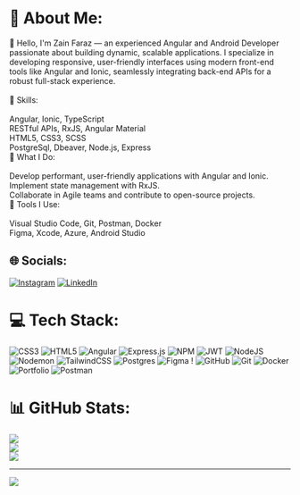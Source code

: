 # 💫 About Me:
👋 Hello, I'm Zain Faraz — an experienced Angular and Android Developer passionate about building dynamic, scalable applications. I specialize in developing responsive, user-friendly interfaces using modern front-end tools like Angular and Ionic, seamlessly integrating back-end APIs for a robust full-stack experience.<br><br>💼 Skills:<br><br>Angular, Ionic, TypeScript<br>RESTful APIs, RxJS, Angular Material<br>HTML5, CSS3, SCSS<br>PostgreSql, Dbeaver, Node.js, Express<br>🚀 What I Do:<br><br>Develop performant, user-friendly applications with Angular and Ionic.<br>Implement state management with  RxJS.<br>Collaborate in Agile teams and contribute to open-source projects.<br>🔧 Tools I Use:<br><br>Visual Studio Code, Git, Postman, Docker<br>Figma, Xcode, Azure, Android Studio


## 🌐 Socials:
[![Instagram](https://img.shields.io/badge/Instagram-%23E4405F.svg?logo=Instagram&logoColor=white)](https://instagram.com/akmal._.malik) [![LinkedIn](https://img.shields.io/badge/LinkedIn-%230077B5.svg?logo=linkedin&logoColor=white)](https://www.linkedin.com/in/zain-faraz/) 

# 💻 Tech Stack:
![CSS3](https://img.shields.io/badge/css3-%231572B6.svg?style=for-the-badge&logo=css3&logoColor=white) ![HTML5](https://img.shields.io/badge/html5-%23E34F26.svg?style=for-the-badge&logo=html5&logoColor=white)  ![Angular](https://img.shields.io/badge/angular-%23DD0031.svg?style=for-the-badge&logo=angular&logoColor=white) ![Express.js](https://img.shields.io/badge/express.js-%23404d59.svg?style=for-the-badge&logo=express&logoColor=%2361DAFB) ![NPM](https://img.shields.io/badge/NPM-%23CB3837.svg?style=for-the-badge&logo=npm&logoColor=white) ![JWT](https://img.shields.io/badge/JWT-black?style=for-the-badge&logo=JSON%20web%20tokens) ![NodeJS](https://img.shields.io/badge/node.js-6DA55F?style=for-the-badge&logo=node.js&logoColor=white) ![Nodemon](https://img.shields.io/badge/NODEMON-%23323330.svg?style=for-the-badge&logo=nodemon&logoColor=%BBDEAD) ![TailwindCSS](https://img.shields.io/badge/tailwindcss-%2338B2AC.svg?style=for-the-badge&logo=tailwind-css&logoColor=white) ![Postgres](https://img.shields.io/badge/postgres-%23316192.svg?style=for-the-badge&logo=postgresql&logoColor=white) ![Figma](https://img.shields.io/badge/figma-%23F24E1E.svg?style=for-the-badge&logo=figma&logoColor=white) ! ![GitHub](https://img.shields.io/badge/github-%23121011.svg?style=for-the-badge&logo=github&logoColor=white) ![Git](https://img.shields.io/badge/git-%23F05033.svg?style=for-the-badge&logo=git&logoColor=white) ![Docker](https://img.shields.io/badge/docker-%230db7ed.svg?style=for-the-badge&logo=docker&logoColor=white) ![Portfolio](https://img.shields.io/badge/Portfolio-%23000000.svg?style=for-the-badge&logo=firefox&logoColor=#FF7139) ![Postman](https://img.shields.io/badge/Postman-FF6C37?style=for-the-badge&logo=postman&logoColor=white)
# 📊 GitHub Stats:
![](https://github-readme-stats.vercel.app/api?username=Akma786&theme=blueberry&hide_border=false&include_all_commits=true&count_private=true)<br/>
![](https://github-readme-streak-stats.herokuapp.com/?user=Akma786&theme=blueberry&hide_border=false)<br/>
![](https://github-readme-stats.vercel.app/api/top-langs/?username=Akma786&theme=blueberry&hide_border=false&include_all_commits=true&count_private=true&layout=compact)

---
[![](https://visitcount.itsvg.in/api?id=Akma786&icon=0&color=0)](https://visitcount.itsvg.in)

<!-- Proudly created with GPRM ( https://gprm.itsvg.in ) -->

